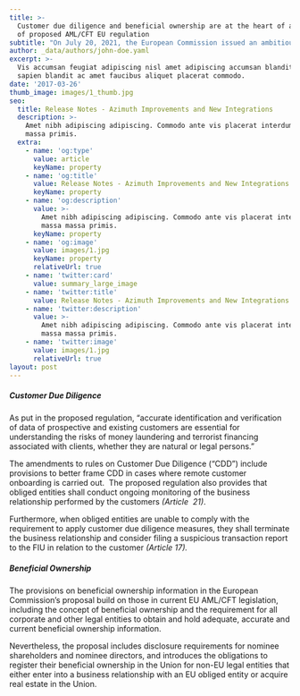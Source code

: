 ```yaml
---
title: >-
  Customer due diligence and beneficial ownership are at the heart of a new set
  of proposed AML/CFT EU regulation
subtitle: "On July 20, 2021, the European Commission issued an ambitious package of legislative proposals to strengthen the EU's anti-money laundering and countering terrorism financing rules.\_ As part of the four legislative proposals, the package includes a proposed regulation on AML/CFT (2021/0239), containing directly-applicable rules, in the areas of customer due diligence and beneficial ownership which enhances requirements for financial services companies."
author: _data/authors/john-doe.yaml
excerpt: >-
  Vis accumsan feugiat adipiscing nisl amet adipiscing accumsan blandit accumsan
  sapien blandit ac amet faucibus aliquet placerat commodo.
date: '2017-03-26'
thumb_image: images/1_thumb.jpg
seo:
  title: Release Notes - Azimuth Improvements and New Integrations
  description: >-
    Amet nibh adipiscing adipiscing. Commodo ante vis placerat interdum massa
    massa primis.
  extra:
    - name: 'og:type'
      value: article
      keyName: property
    - name: 'og:title'
      value: Release Notes - Azimuth Improvements and New Integrations
      keyName: property
    - name: 'og:description'
      value: >-
        Amet nibh adipiscing adipiscing. Commodo ante vis placerat interdum
        massa massa primis.
      keyName: property
    - name: 'og:image'
      value: images/1.jpg
      keyName: property
      relativeUrl: true
    - name: 'twitter:card'
      value: summary_large_image
    - name: 'twitter:title'
      value: Release Notes - Azimuth Improvements and New Integrations
    - name: 'twitter:description'
      value: >-
        Amet nibh adipiscing adipiscing. Commodo ante vis placerat interdum
        massa massa primis.
    - name: 'twitter:image'
      value: images/1.jpg
      relativeUrl: true
layout: post
---
```

##### Customer Due Diligence

As put in the proposed regulation, “accurate identification and verification of data of prospective and existing customers are essential for understanding the risks of money laundering and terrorist financing associated with clients, whether they are natural or legal persons.”

The amendments to rules on Customer Due Diligence (“CDD”) include provisions to better frame CDD in cases where remote customer onboarding is carried out.  The proposed regulation also provides that obliged entities shall conduct ongoing monitoring of the business relationship performed by the customers *(Article  21)*.

Furthermore, when obliged entities are unable to comply with the requirement to apply customer due diligence measures, they shall terminate the business relationship and consider filing a suspicious transaction report to the FIU in relation to the customer *(Article 17).* 

##### Beneficial Ownership

The provisions on beneficial ownership information in the European Commission’s proposal build on those in current EU AML/CFT legislation, including the concept of beneficial ownership and the requirement for all corporate and other legal entities to obtain and hold adequate, accurate and current beneficial ownership information. 

Nevertheless, the proposal includes disclosure requirements for nominee shareholders and nominee directors, and introduces the obligations to register their beneficial ownership in the Union for non-EU legal entities that either enter into a business relationship with an EU obliged entity or acquire real estate in the Union.

